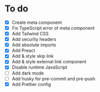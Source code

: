 # To do

- [x] Create meta component
- [x] Fix TypeScript error of meta component
- [x] Add Tailwind CSS
- [x] Add security headers
- [x] Add absolute imports
- [x] Add Preact
- [x] Add & style skip link
- [x] Add & style external link component
- [x] Disable runtime JavaScript
- [ ] Add dark mode
- [ ] Add husky for pre-commit and pre-push
- [x] Add Prettier config
